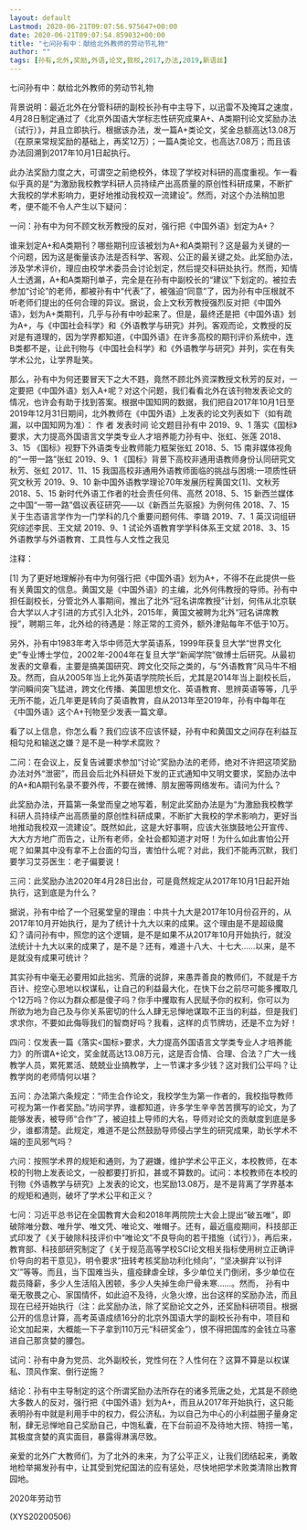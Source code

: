 ```yaml
---
layout: default
Lastmod: 2020-06-21T09:07:56.975647+00:00
date: 2020-06-21T09:07:54.859032+00:00
title: "七问孙有中：献给北外教师的劳动节礼物"
author: ""
tags: [孙有,北外,奖励,外语,论文,我校,2017,办法,2019,新语丝]
---
```


七问孙有中：献给北外教师的劳动节礼物

背景说明：最近北外在分管科研的副校长孙有中主导下，以迅雷不及掩耳之速度，4月28日制定通过了《北京外国语大学标志性研究成果A+、A类期刊论文奖励办法（试行）》，并且立即执行。根据该办法，发一篇A+类论文，奖金总额高达13.08万（在原来常规奖励的基础上，再奖12万）；一篇A类论文，也高达7.08万；而且该办法回溯到2017年10月1日起执行。

此办法奖励力度之大，可谓空之前绝校外，体现了学校对科研的高度重视。乍一看似乎真的是“为激励我校教学科研人员持续产出高质量的原创性科研成果，不断扩大我校的学术影响力，更好地推动我校双一流建设”。然而，对这个办法稍加思考，便不能不令人产生以下疑问：

一问：孙有中为何不顾文秋芳教授的反对，强行把《中国外语》划定为A+？

谁来划定A+和A类期刊？哪些期刊应该被划为A+和A类期刊？这是最为关键的一个问题，因为这是衡量该办法是否科学、客观、公正的最关键之处。此奖励办法，涉及学术评价，理应由校学术委员会讨论划定，然后提交科研处执行。然而，知情人士透漏，A+和A类期刊单子，完全是在孙有中副校长的“建议”下划定的。被拉去参加“讨论”的老师，都被孙有中“代表”了，被强迫“同意”了，因为孙有中压根就不听老师们提出的任何合理的异议。据说，会上文秋芳教授强烈反对把《中国外语》，划为A+类期刊，几乎与孙有中吵起来了。但是，最终还是把《中国外语》划为A+，与《中国社会科学》和《外语教学与研究》并列。客观而论，文教授的反对是有道理的，因为学界都知道，《中国外语》在许多高校的期刊评价系统中，连B类都不是，让此刊物与《中国社会科学》和《外语教学与研究》并列，实在有失学术公允，让学界耻笑。

那么，孙有中为何还要冒天下之大不韪，竟然不顾北外资深教授文秋芳的反对，一定要把《中国外语》划入A+呢？对这个问题，我们看看北外在该刊物发表论文的情况，也许会有助于找到答案。根据中国知网的数据，我们把自2017年10月1日至2019年12月31日期间，北外教师在《中国外语》上发表的论文列表如下（如有疏漏，以中国知网为准）： 作  者	发表时间	论文题目孙有中	2019、9、1	落实《国标》要求，大力提高外国语言文学类专业人才培养能力孙有中、张虹、张莲	2018、3、15	《国标》视野下外语类专业教师能力框架张虹	2018、5、15	南非媒体视角的“一带一路”张虹	2019、9、1	《国标》背景下高校非通用语教师身份认同研究文秋芳、张虹	2017、11、15	我国高校非通用外语教师面临的挑战与困境:一项质性研究文秋芳	2019、9、10	新中国外语教学理论70年发展历程黄国文[1]、文秋芳	2018、5、15	新时代外语工作者的社会责任何伟、高然	2018、5、15	新西兰媒体之中国“一带一路”倡议表征研究——以《新西兰先驱报》为例何伟	2018、7、15	关于生态语言学作为一门学科的几个重要问题何伟、李璐	2019、7、1	英汉词组研究综述李民、王文斌	2019、9、1	试论外语教育学学科体系王文斌	2018、3、15	外语教学与外语教育、工具性与人文性之我见

注释：

[1] 为了更好地理解孙有中为何强行把《中国外语》划为A+，不得不在此提供一些有关黄国文的信息。黄国文是《中国外语》的主编，北外何伟教授的导师。孙有中担任副校长，分管北外人事期间，推出了北外“冠名讲席教授”计划，何伟从北京联合大学以人才引进的方式引入北外，2015年，黄国文被聘为北外“冠名讲席教授”，聘期三年，北外给的待遇是：除正常的工资外，额外津贴每年不低于10万。

另外，孙有中1983年考入华中师范大学英语系，1999年获复旦大学“世界文化史”专业博士学位，2002年-2004年在复旦大学“新闻学院”做博士后研究。从最初发表的文章看，主要是搞美国研究、跨文化交际之类的，与“外语教育”风马牛不相及。然而，自从2005年当上北外英语学院院长后，尤其是2014年当上副校长后，学问瞬间突飞猛进，跨文化传播、美国思想文化、英语教育、思辨英语等等，几乎无所不能，近几年更是转向了英语教育，自从2013年至2019年，孙有中每年在《中国外语》这个A+刊物至少发表一篇文章。

看了以上信息，你怎么看？我们应该不应该怀疑，孙有中和黄国文之间存在利益互相勾兑和输送之嫌？是不是一种学术腐败？

二问：在会议上，反复告诫要求参加“讨论”奖励办法的老师，绝对不许把这项奖励办法对外“泄密”，而且会后北外科研处下发的正式通知中又明文要求，奖励办法中的A+和A期刊名录不要外传，不要在微博、朋友圈等网络发布。请问为什么？

此奖励办法，开篇第一条堂而皇之地写着，制定此奖励办法是为“为激励我校教学科研人员持续产出高质量的原创性科研成果，不断扩大我校的学术影响力，更好当地推动我校双一流建设”。既然如此，这是大好事啊，应该大张旗鼓地公开宣传、大大方方地广而告之，让所有老师，全社会都知道才对呀！为什么如此害怕公开呢？如果其中没有拿不上台面的勾当，害怕什么呢？对此，我们不能再沉默，我们要学习艾芬医生：老子偏要说！

三问：此奖励办法2020年4月28日出台，可是竟然规定从2017年10月1日起开始执行，这到底是为什么？

据说，孙有中给了一个冠冕堂皇的理由：中共十九大是2017年10月份召开的，从2017年10月开始执行，是为了统计十九大以来的成果。这个理由是不是超级魔幻？请问孙有中，照您的这个逻辑，是不是如果不从2017年10月开始执行，就没法统计十九大以来的成果了，是不是？还有，难道十八大、十七大……以来，是不是就没有成果可统计？

其实孙有中毫无必要用如此拙劣、荒唐的说辞，来愚弄善良的教师们，不就是千方百计、挖空心思地以权谋私，让自己的利益最大化，在快下台之前尽可能多攫取几个12万吗？你以为群众都是傻子吗？你手中攫取有人民赋予你的权利，你可以为所欲为地为自己及与你关系密切的什么人肆无忌惮地谋取不正当的利益，但是我们求求你，不要如此侮辱我们的智商好吗？我看，这样的贞节牌坊，还是不立为好！

四问：仅发表一篇《落实<国标>要求，大力提高外国语言文学类专业人才培养能力》的所谓A+论文，奖金就高达13.08万元，这是否合情、合理、合法？广大一线教学人员，累死累活、兢兢业业搞教学，上一节课才多少钱？这对我们公平吗？让教学岗的老师情何以堪？

五问：办法第六条规定：“师生合作论文，我校学生为第一作者的，我校指导教师可视为第一作者奖励。”坊间学界，谁都知道，许多学生辛辛苦苦撰写的论文，为了能够发表，被导师“合作”了，被迫挂上导师的大名，导师对论文的贡献度到底是多少，谁都清楚。此规定，难道不是公然鼓励导师侵占学生的研究成果，助长学术不端的歪风邪气吗？

六问：按照学术界的规矩和通则，为了避嫌，维护学术公平正义，本校教师，在本校的刊物上发表论文，一般都要打折扣，甚或不算数的。试问：本校教师在本校的刊物《外语教学与研究》上发表的论文，也奖励13.08万，是不是背离了学界基本的规矩和通则，破坏了学术公平和正义？

七问：习近平总书记在全国教育大会和2018年两院院士大会上提出“破五唯”，即破除唯分数、唯升学、唯文凭、唯论文、唯帽子。还有，最近瘟疫期间，科技部正式印发了《关于破除科技评价中“唯论文”不良导向的若干措施（试行）》，再后来，教育部、科技部研究制定了《关于规范高等学校SCI论文相关指标使用树立正确评价导向的若干意见》，明令要求“扭转考核奖励功利化倾向”，“坚决摒弃‘以刊评文’”等等。而且，当下国难当头，瘟疫肆虐全球，多少单位关门倒闭，多少单位在裁员降薪，多少人生活陷入困顿，多少人失掉生命尸骨未寒……。然而， 孙有中毫无敬畏之心、家国情怀，如此迫不及待，火急火燎，出台这样的奖励办法，而且现在已经开始执行（注：此奖励办法，除了奖励论文之外，还奖励科研项目。根据公开的信息计算，高考英语成绩16分的北京外国语大学的副校长孙有中，项目和论文加起来，大概能一下子拿到110万元“科研奖金”），恨不得把国库的金钱立马塞进自己那贪婪的腰包。

试问：孙有中身为党员、北外副校长，党性何在？人性何在？这算不算是以权谋私、顶风作案、倒行逆施？

结论：孙有中主导制定的这个所谓奖励办法所存在的诸多荒唐之处，尤其是不顾绝大多数人的反对，强行把《中国外语》划为A+，而且从2017年开始执行，这只能表明孙有中就是利用手中的权力，假公济私，为以自己为中心的小利益圈子量身定制，肆无忌惮地自己奖励自己，中饱私囊，在下台前迫不及待地大捞、特捞一笔，其极度贪婪的真实面目，暴露得淋漓尽致。

亲爱的北外广大教师们，为了北外的未来，为了公平正义，让我们团结起来，勇敢地检举揭发孙有中，让其受到党纪国法的应有惩处，尽快地把学术败类清除出教育园地。

2020年劳动节

(XYS20200506)

